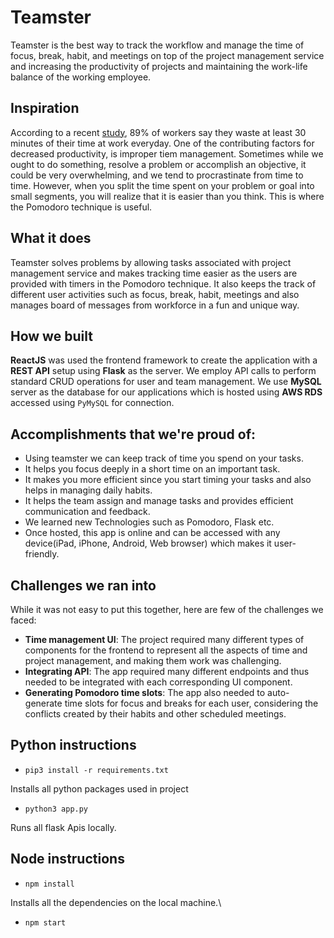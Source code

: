 # Teamster

Teamster is the best way to track the workflow and manage the time of focus, break, habit, and meetings on top of the project management service and increasing the productivity of projects and maintaining the work-life balance of the working employee.

## Inspiration
According to a recent [study](https://www.zippia.com/advice/wasting-time-at-work-statistics/), 89% of workers say they waste at least 30 minutes of their time at work everyday. One of the contributing factors for decreased productivity, is improper tiem management. Sometimes while we ought to do something, resolve a problem or accomplish an objective, it could be very overwhelming, and we tend to procrastinate from time to time. However, when you split the time spent on your problem or goal into small segments, you will realize that it is easier than you think. This is where the Pomodoro technique is useful.

## What it does

Teamster solves problems by allowing tasks associated with project management service and makes tracking time easier as the users are provided with timers in the Pomodoro technique. It also keeps the track of different user activities such as focus, break, habit, meetings and also manages board of messages from workforce in a fun and unique way.

## How we built

**ReactJS** was used the frontend framework to create the application with a **REST API** setup using **Flask** as the server. We employ API calls to perform standard CRUD operations for user and team management. We use **MySQL** server as the database for our applications which is hosted using **AWS RDS** accessed using `PyMySQL` for connection.

## Accomplishments that we're proud of:

* Using teamster we can keep track of time you spend on your tasks.
* It helps you focus deeply in a short time on an important task.
* It makes you more efficient since you start timing your tasks and also helps in managing daily habits.
* It helps the team assign and manage tasks and provides efficient communication and feedback.
* We learned new Technologies such as Pomodoro, Flask etc.
* Once hosted, this app is online and can be accessed with any device(iPad, iPhone, Android, Web browser) which makes it user-friendly.

## Challenges we ran into

While it was not easy to put this together, here are few of the challenges we faced:

* **Time management UI**: The project required many different types of components for the frontend to represent all the aspects of time and project management, and making them work was challenging.
* **Integrating API**: The app required many different endpoints and thus needed to be integrated with each corresponding UI component.
* **Generating Pomodoro time slots**: The app also needed to auto-generate time slots for focus and breaks for each user, considering the conflicts created by their habits and other scheduled meetings.

## Python instructions

* `pip3 install -r requirements.txt`

Installs all python packages used in project

* `python3 app.py`

Runs all flask Apis locally.

## Node instructions

* `npm install`

Installs all the dependencies on the local machine.\

* `npm start`
